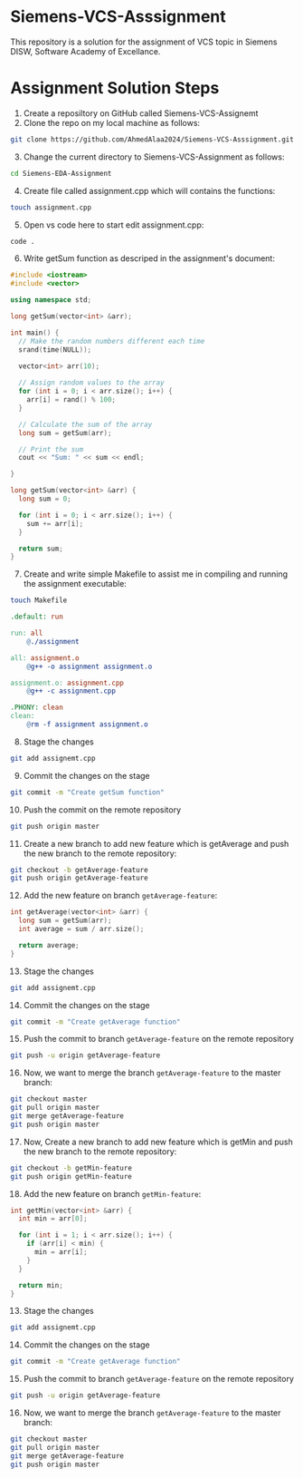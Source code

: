 # Siemens-VCS-Asssignment
This repository is a solution for the assignment of VCS topic in Siemens DISW, Software Academy of Excellance.

# Assignment Solution Steps
1. Create a reposiltory on GitHub called Siemens-VCS-Assignemt
2. Clone the repo on my local machine as follows:
```bash
git clone https://github.com/AhmedAlaa2024/Siemens-VCS-Asssignment.git
```
3. Change the current directory to Siemens-VCS-Assignment as follows:
```bash
cd Siemens-EDA-Assignment
```
4. Create file called assignment.cpp which will contains the functions:
```bash
touch assignment.cpp
```
5. Open vs code here to start edit assignment.cpp:
```bash
code .
```
6. Write getSum function as descriped in the assignment's document:
```c++
#include <iostream>
#include <vector>

using namespace std;

long getSum(vector<int> &arr);

int main() {
  // Make the random numbers different each time
  srand(time(NULL));

  vector<int> arr(10);
  
  // Assign random values to the array
  for (int i = 0; i < arr.size(); i++) {
    arr[i] = rand() % 100;
  }

  // Calculate the sum of the array
  long sum = getSum(arr);

  // Print the sum
  cout << "Sum: " << sum << endl;

}

long getSum(vector<int> &arr) {
  long sum = 0;

  for (int i = 0; i < arr.size(); i++) {
    sum += arr[i];
  }

  return sum;
}
```
7. Create and write simple Makefile to assist me in compiling and running the assignment executable:
```bash
touch Makefile
```
```Makefile
.default: run

run: all
	@./assignment

all: assignment.o
	@g++ -o assignment assignment.o

assignment.o: assignment.cpp
	@g++ -c assignment.cpp

.PHONY: clean
clean:
	@rm -f assignment assignment.o
```
8. Stage the changes
```bash
git add assignemt.cpp
```
9. Commit the changes on the stage
```bash
git commit -m "Create getSum function"
```
10. Push the commit on the remote repository
```bash
git push origin master
```
11. Create a new branch to add new feature which is getAverage and push the new branch to the remote repository:
```bash
git checkout -b getAverage-feature
git push origin getAverage-feature
```
12. Add the new feature on branch `getAverage-feature`:
```c++
int getAverage(vector<int> &arr) {
  long sum = getSum(arr);
  int average = sum / arr.size();

  return average;
}
```
13. Stage the changes
```bash
git add assignemt.cpp
```
14. Commit the changes on the stage
```bash
git commit -m "Create getAverage function"
```
15. Push the commit to branch `getAverage-feature` on the remote repository
```bash
git push -u origin getAverage-feature
```
16. Now, we want to merge the branch `getAverage-feature` to the master branch:
```bash
git checkout master
git pull origin master
git merge getAverage-feature
git push origin master
```
17. Now, Create a new branch to add new feature which is getMin and push the new branch to the remote repository:
```bash
git checkout -b getMin-feature
git push origin getMin-feature
```
18. Add the new feature on branch `getMin-feature`:
```c++
int getMin(vector<int> &arr) {
  int min = arr[0];

  for (int i = 1; i < arr.size(); i++) {
    if (arr[i] < min) {
      min = arr[i];
    }
  }

  return min;
}
```
13. Stage the changes
```bash
git add assignemt.cpp
```
14. Commit the changes on the stage
```bash
git commit -m "Create getAverage function"
```
15. Push the commit to branch `getAverage-feature` on the remote repository
```bash
git push -u origin getAverage-feature
```
16. Now, we want to merge the branch `getAverage-feature` to the master branch:
```bash
git checkout master
git pull origin master
git merge getAverage-feature
git push origin master
```